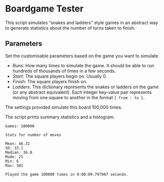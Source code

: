 # Boardgame Tester

This script simulates “snakes and ladders” style games in an abstract way to generate statistics about the number of turns taken to finish.

## Parameters

Set the customisable parameters based on the game you want to simulate.

- *Runs*: How many times to simulate the game. It should be able to run hundreds of thousands of times in a few seconds.
- *Start*: The square players begin on. Usually 0.
- *Finish*: The square players finish on. 
- *Ladders*: This dictionary represents the snakes or ladders on the game (or any abstract equivalent). Each integer key-value pair represents moving from one square to another in the format `{ from : to }`.

The settings provided simulate this board 100,000 times.

The script prints summary statistics and a histogram.
```
Games: 100000

Stats for number of moves

Mean: 46.31
SD: 33.1
Median: 36.0
Mode: 21
Min: 6
Max: 381

Played the game 100000 times in 0:00:09.797987 seconds.
```

